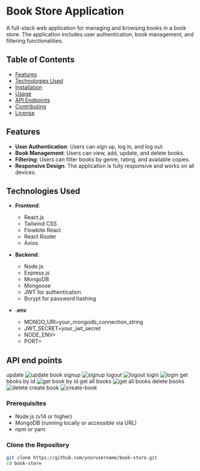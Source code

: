 
# Book Store Application

A full-stack web application for managing and browsing books in a book store. The application includes user authentication, book management, and filtering functionalities.

## Table of Contents

- [Features](#features)
- [Technologies Used](#technologies-used)
- [Installation](#installation)
- [Usage](#usage)
- [API Endpoints](#api-endpoints)
- [Contributing](#contributing)
- [License](#license)

## Features

- **User Authentication**: Users can sign up, log in, and log out.
- **Book Management**: Users can view, add, update, and delete books.
- **Filtering**: Users can filter books by genre, rating, and available copies.
- **Responsive Design**: The application is fully responsive and works on all devices.

## Technologies Used

- **Frontend**:
  - React.js
  - Tailwind CSS
  - Flowbite React
  - React Router
  - Axios

- **Backend**:
  - Node.js
  - Express.js
  - MongoDB
  - Mongoose
  - JWT for authentication
  - Bcrypt for password hashing

- **.env**
  - MONGO_URI=your_mongodb_connection_string
  - JWT_SECRET=your_jwt_secret
  - NODE_ENV=
  - PORT=

## API end points
update
![update book](https://github.com/user-attachments/assets/940212de-25bb-4d53-8559-6f5c23c53e25)
signup
![signup](https://github.com/user-attachments/assets/b48ab60d-f8d2-45a4-b7eb-6ede5fec091b)
logout
![logout](https://github.com/user-attachments/assets/2134f965-15ef-49ae-abed-a5aa8ba5f219)
login
![login](https://github.com/user-attachments/assets/ecb9c3df-a038-4601-a54b-bc36c7fb5435)
get bboks by id
![get book by id](https://github.com/user-attachments/assets/527dcef1-203f-4684-a7f5-63b647991984)
get all books
![get all books](https://github.com/user-attachments/assets/80dd4730-1838-45b3-971e-9efa4ddfbb89)
delete books
![delete](https://github.com/user-attachments/assets/d4f4b026-5944-4633-9fb6-025316eb5ad5)
create book
![create-book](https://github.com/user-attachments/assets/74ff0a57-ee0c-486d-bffa-c4b85127e83b)


### Prerequisites

- Node.js (v14 or higher)
- MongoDB (running locally or accessible via URL)
- npm or yarn

### Clone the Repository

```bash
git clone https://github.com/yourusername/book-store.git
cd book-store


